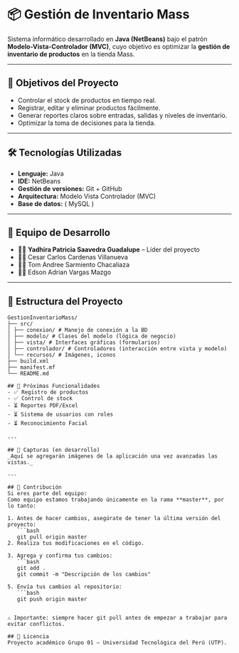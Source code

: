 # 📦 Gestión de Inventario Mass

Sistema informático desarrollado en **Java (NetBeans)** bajo el patrón **Modelo-Vista-Controlador (MVC)**, cuyo objetivo es optimizar la **gestión de inventario de productos** en la tienda Mass.  

---

## 🚀 Objetivos del Proyecto
- Controlar el stock de productos en tiempo real.  
- Registrar, editar y eliminar productos fácilmente.  
- Generar reportes claros sobre entradas, salidas y niveles de inventario.  
- Optimizar la toma de decisiones para la tienda.


---

## 🛠️ Tecnologías Utilizadas
- **Lenguaje:** Java  
- **IDE:** NetBeans  
- **Gestión de versiones:** Git + GitHub  
- **Arquitectura:** Modelo Vista Controlador (MVC)  
- **Base de datos:** ( MySQL )

---

## 👥 Equipo de Desarrollo
- 👨‍💻 **Yadhira Patricia Saavedra Guadalupe** – Líder del proyecto  
- 👨‍💻 Cesar Carlos Cardenas Villanueva  
- 👩‍💻 Tom Andree Sarmiento Chacaliaza  
- 👨‍💻 Edson Adrian Vargas Mazgo 


---

## 📂 Estructura del Proyecto
```text
GestionInventarioMass/
├── src/
│ ├── conexion/ # Manejo de conexión a la BD
│ ├── modelo/ # Clases del modelo (lógica de negocio)
│ ├── vista/ # Interfaces gráficas (formularios)
│ ├── controlador/ # Controladores (interacción entre vista y modelo)
│ └── recursos/ # Imágenes, iconos
├── build.xml
├── manifest.mf
└── README.md

## 📝 Próximas Funcionalidades
- ✅ Registro de productos  
- ✅ Control de stock  
- ⏳ Reportes PDF/Excel  
- ⏳ Sistema de usuarios con roles  
- ⏳ Reconocimiento Facial

---

## 📸 Capturas (en desarrollo)
_Aquí se agregarán imágenes de la aplicación una vez avanzadas las vistas._  

---

## 🤝 Contribución
Si eres parte del equipo:  
Como equipo estamos trabajando únicamente en la rama **master**, por lo tanto:

1. Antes de hacer cambios, asegúrate de tener la última versión del proyecto:  
   ```bash
   git pull origin master
2. Realiza tus modificaciones en el código.

3. Agrega y confirma tus cambios:
   ```bash
   git add .
   git commit -m "Descripción de los cambios"
   
5. Envía tus cambios al repositorio:
   ```bash
   git push origin master

   
⚠️ Importante: siempre hacer git pull antes de empezar a trabajar para evitar conflictos.

## 📄 Licencia
Proyecto académico Grupo 01 – Universidad Tecnológica del Perú (UTP).  
